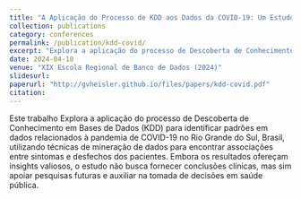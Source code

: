 ```yaml
---
title: "A Aplicação do Processo de KDD aos Dados da COVID-19: Um Estudo de Caso no Rio Grande do Sul, Brasil"
collection: publications
category: conferences
permalink: /publication/kdd-covid/
excerpt: "Explora a aplicação do processo de Descoberta de Conhecimento em Bases de Dados (KDD) para identificar padrões em dados relacionados à pandemia de COVID-19 no Rio Grande do Sul, Brasil, utilizando técnicas de mineração de dados para encontrar associações entre sintomas e desfechos dos pacientes."
date: 2024-04-10
venue: "XIX Escola Regional de Banco de Dados (2024)"
slidesurl: 
paperurl: "http://gvheisler.github.io/files/papers/kdd-covid.pdf"
citation: 
---
```


Este trabalho Explora a aplicação do processo de Descoberta de Conhecimento em Bases de Dados (KDD) para identificar padrões em dados relacionados à pandemia de COVID-19 no Rio Grande do Sul, Brasil, utilizando técnicas de mineração de dados para encontrar associações entre sintomas e desfechos dos pacientes. Embora os resultados ofereçam insights valiosos, o estudo não busca fornecer conclusões clínicas, mas sim apoiar pesquisas futuras e auxiliar na tomada de decisões em saúde pública.